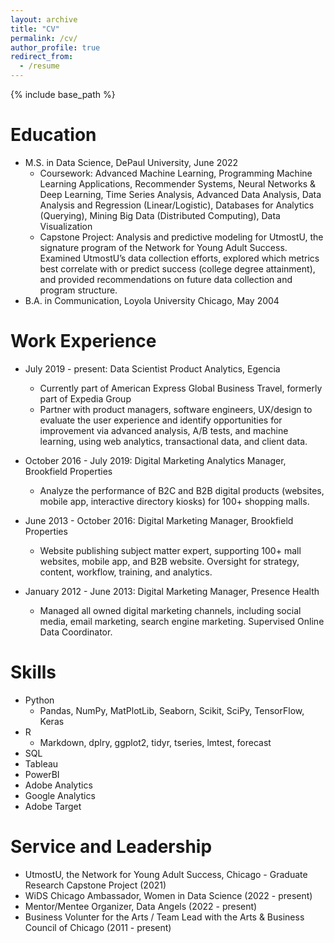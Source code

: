 ```yaml
---
layout: archive
title: "CV"
permalink: /cv/
author_profile: true
redirect_from:
  - /resume
---
```


{% include base_path %}

Education
======
* M.S. in Data Science, DePaul University, June 2022
  * Coursework: Advanced Machine Learning, Programming Machine Learning Applications, Recommender Systems, Neural Networks & Deep Learning, Time Series Analysis, Advanced Data Analysis, Data Analysis and Regression (Linear/Logistic), Databases for Analytics (Querying), Mining Big Data (Distributed Computing), Data Visualization
  * Capstone Project: Analysis and predictive modeling for UtmostU, the signature program of the Network for Young Adult Success. Examined UtmostU’s data collection efforts, explored which metrics best correlate with or predict success (college degree attainment), and provided recommendations on future data collection and program structure.
* B.A. in Communication, Loyola University Chicago, May 2004

Work Experience
======
* July 2019 - present: Data Scientist Product Analytics, Egencia
  * Currently part of American Express Global Business Travel, formerly part of Expedia Group
  * Partner with product managers, software engineers, UX/design to evaluate the user experience and identify opportunities for improvement via advanced analysis, A/B tests, and machine learning, using web analytics, transactional data, and client data.

* October 2016 - July 2019: Digital Marketing Analytics Manager, Brookfield Properties
  * Analyze the performance of B2C and B2B digital products (websites, mobile app, interactive directory kiosks) for 100+ shopping malls. 
  
* June 2013 - October 2016: Digital Marketing Manager, Brookfield Properties
  * Website publishing subject matter expert, supporting 100+ mall websites, mobile app, and B2B website. Oversight for strategy, content, workflow, training, and analytics.
  
* January 2012 - June 2013: Digital Marketing Manager, Presence Health
  * Managed all owned digital marketing channels, including social media, email marketing, search engine marketing. Supervised Online Data Coordinator. 
  
Skills
======
* Python
  * Pandas, NumPy, MatPlotLib, Seaborn, Scikit, SciPy, TensorFlow, Keras  
* R
  * Markdown, dplry, ggplot2, tidyr, tseries, lmtest, forecast
* SQL 
* Tableau
* PowerBI
* Adobe Analytics
* Google Analytics
* Adobe Target 
  
Service and Leadership
======
* UtmostU, the Network for Young Adult Success, Chicago - Graduate Research Capstone Project (2021) 
* WiDS Chicago Ambassador, Women in Data Science (2022 - present) 
* Mentor/Mentee Organizer, Data Angels (2022 - present) 
* Business Volunter for the Arts / Team Lead with the Arts & Business Council of Chicago (2011 - present) 
